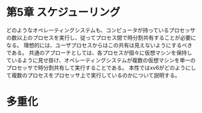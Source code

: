 第5章 スケジューリング
==================

どのようなオペレーティングシステムも、コンピュータが持っているプロセッサの数以上のプロセスを実行し、従ってプロセス間で時分割共有することが必要になる。
理想的には、ユーザプロセスからはこの共有は見えないようにするべきである。
共通のアプローチとしては、各プロセスが個々に仮想マシンを保持しているように見せ掛け、オペレーティングシステムが複数の仮想マシンを単一のプロセッサで時分割共有して実行することである。
本性ではxv6がどのようにして複数のプロセスをプロセッサ上で実行しているのかについて説明する。

# 多重化
